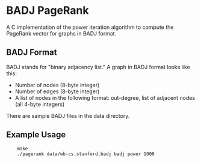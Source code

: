 # BADJ PageRank

A C implementation of the power iteration algorithm to compute the PageRank vector for graphs in BADJ format.

## BADJ Format

BADJ stands for "binary adjacency list." 
A graph in BADJ format looks like this:

- Number of nodes (8-byte integer)
- Number of edges (8-byte integer)
- A list of nodes in the following format: out-degree, list of adjacent nodes (all 4-byte integers)

There are sample BADJ files in the data directory.

## Example Usage

		make
		./pagerank data/wb-cs.stanford.badj badj power 1000
